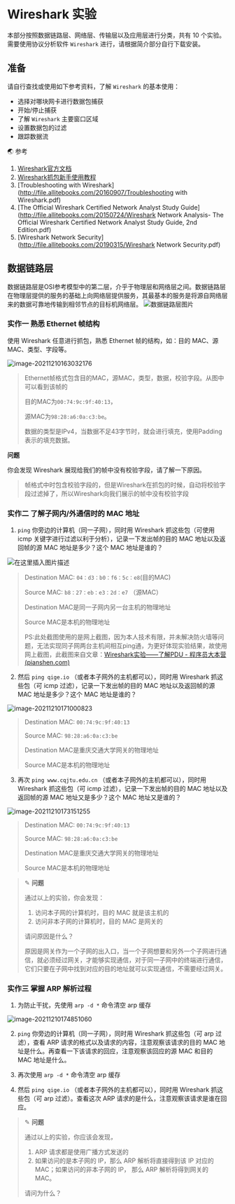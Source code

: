 #  Wireshark 实验

本部分按照数据链路层、网络层、传输层以及应用层进行分类，共有 10 个实验。需要使用协议分析软件 `Wireshark` 进行，请根据简介部分自行下载安装。

## 准备

请自行查找或使用如下参考资料，了解 `Wireshark` 的基本使用：

- 选择对哪块网卡进行数据包捕获
- 开始/停止捕获
- 了解 `Wireshark` 主要窗口区域
- 设置数据包的过滤
- 跟踪数据流

🌏 参考

1. [Wireshark官方文档](https://www.wireshark.org/docs/wsug_html/)
2. [Wireshark抓包新手使用教程](https://www.cnblogs.com/linyfeng/p/9496126.html)
3. [Troubleshooting with Wireshark](http://file.allitebooks.com/20160907/Troubleshooting with Wireshark.pdf)
4. [The Official Wireshark Certified Network Analyst Study Guide](http://file.allitebooks.com/20150724/Wireshark Network Analysis- The Official Wireshark Certified Network Analyst Study Guide, 2nd Edition.pdf)
5. [Wireshark Network Security](http://file.allitebooks.com/20190315/Wireshark Network Security.pdf)

## 数据链路层

​		数据链路层是OSI参考模型中的第二层，介乎于物理层和网络层之间。数据链路层在物理层提供的服务的基础上向网络层提供服务，其最基本的服务是将源自网络层来的数据可靠地传输到相邻节点的目标机网络层。
![数据链路层图片](https://img-blog.csdnimg.cn/20201123003749172.png#pic_center)

### 实作一 熟悉 Ethernet 帧结构

使用 Wireshark 任意进行抓包，熟悉 Ethernet 帧的结构，如：目的 MAC、源 MAC、类型、字段等。

![image-20211210163032176](C:\Users\Administrator\AppData\Roaming\Typora\typora-user-images\image-20211210163032176.png)

>Ethernet帧格式包含目的MAC，源MAC，类型，数据，校验字段。从图中可以看到该帧的
>
>目的MAC为`00:74:9c:9f:40:13`，
>
>源MAC为`98:28:a6:0a:c3:be`。
>
>数据的类型是IPv4，当数据不足43字节时，就会进行填充，使用Padding表示的填充数据。

**问题**

你会发现 Wireshark 展现给我们的帧中没有校验字段，请了解一下原因。

> 帧格式中时包含校验字段的，但是Wireshark在抓包的时候，自动将校验字段过滤掉了，所以Wireshark向我们展示的帧中没有校验字段

### 实作二 了解子网内/外通信时的 MAC 地址

1. `ping` 你旁边的计算机（同一子网），同时用 Wireshark 抓这些包（可使用 icmp 关键字进行过滤以利于分析），记录一下发出帧的目的 MAC 地址以及返回帧的源 MAC 地址是多少？这个 MAC 地址是谁的？

![在这里插入图片描述](https://www.pianshen.com/images/633/60a5ba0e1215a8a7a7d3c5b355585aa1.png)

> Destination MAC: `04：d3：b0：f6：5c：e8`(目的MAC)
>
> Source MAC:  `b8：27：eb：e3：2d：e7`    （源MAC）
>
> Destination MAC是同一子网内另一台主机的物理地址
>
> Source MAC是本机的物理地址
>
> PS:此处截图使用的是网上截图，因为本人技术有限，并未解决防火墙等问题，无法实现同子网两台主机间相互ping通，为更好体现实验结果，故使用网上截图，此截图来自文章：[Wireshark实验——了解PDU - 程序员大本营 (pianshen.com)](https://www.pianshen.com/article/85782112867/)

2.   然后 `ping qige.io` （或者本子网外的主机都可以），同时用 Wireshark 抓这些包（可 icmp 过滤），记录一下发出帧的目的 MAC 地址以及返回帧的源 MAC 地址是多少？这个 MAC 地址是谁的？

![image-20211210171000823](C:\Users\Administrator\AppData\Roaming\Typora\typora-user-images\image-20211210171000823.png)

> Destination MAC: `00:74:9c:9f:40:13`   
>
> Source MAC: `98:28:a6:0a:c3:be`    
>
> Destination MAC是重庆交通大学网关的物理地址
>
> Source MAC是本机的物理地址

3. 再次 `ping www.cqjtu.edu.cn` （或者本子网外的主机都可以），同时用 Wireshark 抓这些包（可 icmp 过滤），记录一下发出帧的目的 MAC 地址以及返回帧的源 MAC 地址又是多少？这个 MAC 地址又是谁的？

![image-20211210173151255](C:\Users\Administrator\AppData\Roaming\Typora\typora-user-images\image-20211210173151255.png)

>Destination MAC: `00:74:9c:9f:40:13`   
>
>Source MAC: `98:28:a6:0a:c3:be`   
>
>Destination MAC是重庆交通大学网关的物理地址
>
>Source MAC是本机的物理地址

> ✎ **问题**
>
> 通过以上的实验，你会发现：
>
> 1. 访问本子网的计算机时，目的 MAC 就是该主机的
> 2. 访问非本子网的计算机时，目的 MAC 是网关的
>
> 请问原因是什么？
>
> 原因是网关作为一个子网的出入口，当一个子网想要和另外一个子网进行通信，就必须经过网关，才能够实现通信，对于同一子网中的终端进行通信，它们只要在子网中找到对应的目的地址就可以实现通信，不需要经过网关。


### 实作三 掌握 ARP 解析过程

1. 为防止干扰，先使用 `arp -d *` 命令清空 arp 缓存

![image-20211210174851060](C:\Users\Administrator\AppData\Roaming\Typora\typora-user-images\image-20211210174851060.png)

2. `ping` 你旁边的计算机（同一子网），同时用 Wireshark 抓这些包（可 arp 过滤），查看 ARP 请求的格式以及请求的内容，注意观察该请求的目的 MAC 地址是什么。再查看一下该请求的回应，注意观察该回应的源 MAC 和目的 MAC 地址是什么。

3. 再次使用 `arp -d *` 命令清空 arp 缓存

4. 然后 `ping qige.io` （或者本子网外的主机都可以），同时用 Wireshark 抓这些包（可 arp 过滤）。查看这次 ARP 请求的是什么，注意观察该请求是谁在回应。

> ✎ **问题**
>
> 通过以上的实验，你应该会发现，
>
> 1. ARP 请求都是使用广播方式发送的
> 2. 如果访问的是本子网的 IP，那么 ARP 解析将直接得到该 IP 对应的 MAC；如果访问的非本子网的 IP， 那么 ARP 解析将得到网关的 MAC。
>
> 请问为什么？ 

